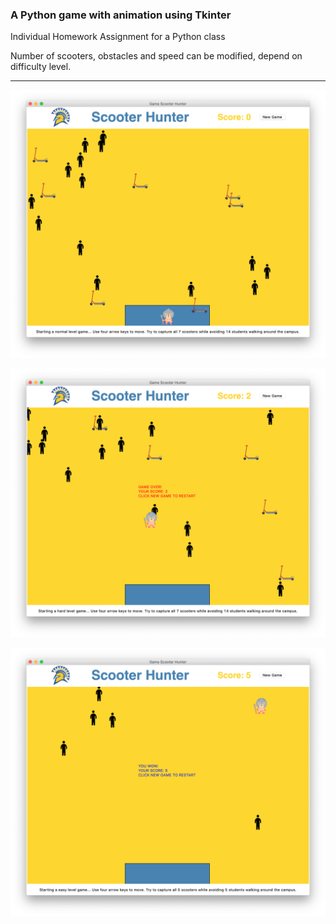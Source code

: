 ### A Python game with animation using Tkinter

Individual Homework Assignment for a Python class

Number of scooters, obstacles and speed can be modified, depend on 
difficulty level.

-------------------

![img](/Hw8/Screenshot/normal.png?raw=true "normal")

![img](/Hw8/Screenshot/hard.png?raw=true "hard")

![img](/Hw8/Screenshot/easy.png?raw=true "easy")
